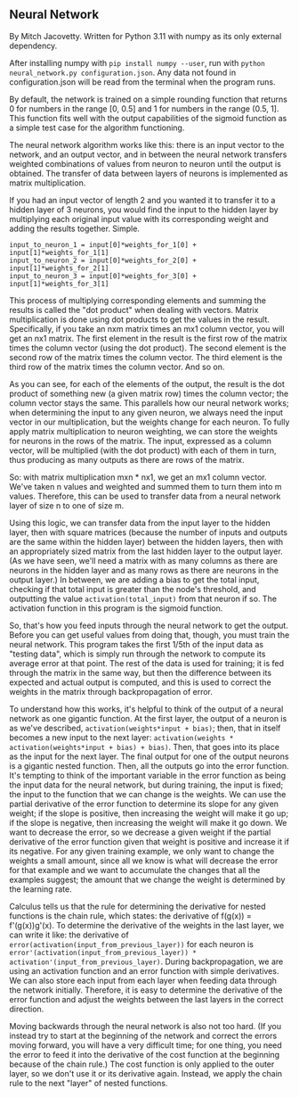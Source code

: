 ## Neural Network

By Mitch Jacovetty. Written for Python 3.11 with numpy as its only external dependency.

After installing numpy with `pip install numpy --user`, run with `python neural_network.py configuration.json`. Any data not found in configuration.json will be read from the terminal when the program runs.

By default, the network is trained on a simple rounding function that returns 0 for numbers in the range [0, 0.5] and 1 for numbers in the range (0.5, 1]. This function fits well with the output capabilities of the sigmoid function as a simple test case for the algorithm functioning.

The neural network algorithm works like this: there is an input vector to the network, and an output vector, and in between the neural network transfers weighted combinations of values from neuron to neuron until the output is obtained. The transfer of data between layers of neurons is implemented as matrix multiplication.

If you had an input vector of length 2 and you wanted it to transfer it to a hidden layer of 3 neurons, you would find the input to the hidden layer by multiplying each original input value with its corresponding weight and adding the results together. Simple.

```
input_to_neuron_1 = input[0]*weights_for_1[0] + input[1]*weights_for_1[1]
input_to_neuron_2 = input[0]*weights_for_2[0] + input[1]*weights_for_2[1]
input_to_neuron_3 = input[0]*weights_for_3[0] + input[1]*weights_for_3[1]
```

This process of multiplying corresponding elements and summing the results is called the "dot product" when dealing with vectors. Matrix multiplication is done using dot products to get the values in the result. Specifically, if you take an nxm matrix times an mx1 column vector, you will get an nx1 matrix. The first element in the result is the first row of the matrix times the column vector (using the dot product). The second element is the second row of the matrix times the column vector. The third element is the third row of the matrix times the column vector. And so on.

As you can see, for each of the elements of the output, the result is the dot product of something new (a given matrix row) times the column vector; the column vector stays the same. This parallels how our neural network works; when determining the input to any given neuron, we always need the input vector in our multiplication, but the weights change for each neuron. To fully apply matrix multiplication to neuron weighting, we can store the weights for neurons in the rows of the matrix. The input, expressed as a column vector, will be multiplied (with the dot product) with each of them in turn, thus producing as many outputs as there are rows of the matrix.

So: with matrix multiplication mxn \* nx1, we get an mx1 column vector. We've taken n values and weighted and summed them to turn them into m values. Therefore, this can be used to transfer data from a neural network layer of size n to one of size m.

Using this logic, we can transfer data from the input layer to the hidden layer, then with square matrices (because the number of inputs and outputs are the same within the hidden layer) between the hidden layers, then with an appropriately sized matrix from the last hidden layer to the output layer. (As we have seen, we'll need a matrix with as many columns as there are neurons in the hidden layer and as many rows as there are neurons in the output layer.) In between, we are adding a bias to get the total input, checking if that total input is greater than the node's threshold, and outputting the value `activation(total_input)` from that neuron if so. The activation function in this program is the sigmoid function.

So, that's how you feed inputs through the neural network to get the output. Before you can get useful values from doing that, though, you must train the neural network. This program takes the first 1/5th of the input data as "testing data", which is simply run through the network to compute its average error at that point. The rest of the data is used for training; it is fed through the matrix in the same way, but then the difference between its expected and actual output is computed, and this is used to correct the weights in the matrix through backpropagation of error.

To understand how this works, it's helpful to think of the output of a neural network as one gigantic function. At the first layer, the output of a neuron is as we've described, `activation(weights*input + bias)`; then, that in itself becomes a new input to the next layer: `activation(weights * activation(weights*input + bias) + bias)`. Then, that goes into its place as the input for the next layer. The final output for one of the output neurons is a gigantic nested function. Then, all the outputs go into the error function. It's tempting to think of the important variable in the error function as being the input data for the neural network, but during training, the input is fixed; the input to the function that we can change is the weights. We can use the partial derivative of the error function to determine its slope for any given weight; if the slope is positive, then increasing the weight will make it go up; if the slope is negative, then increasing the weight will make it go down. We want to decrease the error, so we decrease a given weight if the partial derivative of the error function given that weight is positive and increase it if its negative. For any given training example, we only want to change the weights a small amount, since all we know is what will decrease the error for that example and we want to accumulate the changes that all the examples suggest; the amount that we change the weight is determined by the learning rate.

Calculus tells us that the rule for determining the derivative for nested functions is the chain rule, which states: the derivative of f(g(x)) = f'(g(x))g'(x). To determine the derivative of the weights in the last layer, we can write it like: the derivative of `error(activation(input_from_previous_layer))` for each neuron is `error'(activation(input_from_previous_layer)) * activation'(input_from_previous_layer)`. During backpropagation, we are using an activation function and an error function with simple derivatives. We can also store each input from each layer when feeding data through the network initially. Therefore, it is easy to determine the derivative of the error function and adjust the weights between the last layers in the correct direction.

Moving backwards through the neural network is also not too hard. (If you instead try to start at the beginning of the network and correct the errors moving forward, you will have a very difficult time; for one thing, you need the error to feed it into the derivative of the cost function at the beginning because of the chain rule.) The cost function is only applied to the outer layer, so we don't use it or its derivative again. Instead, we apply the chain rule to the next "layer" of nested functions.
